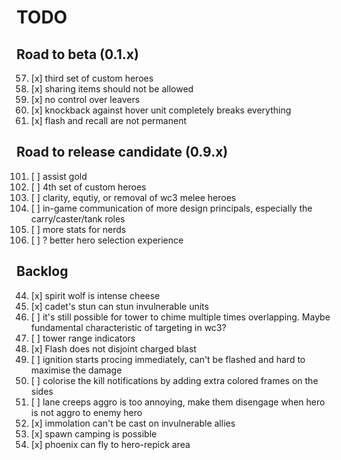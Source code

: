 # TODO

## Road to beta (0.1.x)

57. [x] third set of custom heroes
82. [x] sharing items should not be allowed
88. [x] no control over leavers
110. [x] knockback against hover unit completely breaks everything
113. [x] flash and recall are not permanent


## Road to release candidate (0.9.x)

101. [ ] assist gold
102. [ ] 4th set of custom heroes
103. [ ] clarity, equtiy, or removal of wc3 melee heroes
104. [ ] in-game communication of more design principals, especially the carry/caster/tank roles
105. [ ] more stats for nerds
106. [ ] ? better hero selection experience

## Backlog

44. [x] spirit wolf is intense cheese
83. [x] cadet's stun can stun invulnerable units
90. [ ] it's still possible for tower to chime multiple times overlapping. Maybe fundamental characteristic of targeting in wc3?
95. [ ] tower range indicators
98. [x] Flash does not disjoint charged blast
99. [ ] ignition starts procing immediately, can't be flashed and hard to maximise the damage
106. [ ] colorise the kill notifications by adding extra colored frames on the sides
111. [ ] lane creeps aggro is too annoying, make them disengage when hero is not aggro to enemy hero
114. [x] immolation can't be cast on invulnerable allies
115. [x] spawn camping is possible
116. [x] phoenix can fly to hero-repick area
